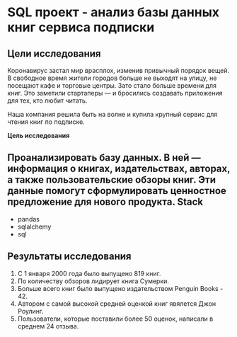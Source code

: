 # SQL проект - анализ базы данных книг сервиса подписки
**Цели исследования**
---

Коронавирус застал мир врасплох, изменив привычный порядок вещей. В свободное время жители городов больше не выходят на улицу, не посещают кафе и торговые центры. Зато стало больше времени для книг. Это заметили стартаперы — и бросились создавать приложения для тех, кто любит читать.

Наша компания решила быть на волне и купила крупный сервис для чтения книг по подписке.

**Цель исследования**

Проанализировать базу данных. В ней — информация о книгах, издательствах, авторах, а также пользовательские обзоры книг. Эти данные помогут сформулировать ценностное предложение для нового продукта.
**Stack**
---
- pandas
- sqlalchemy
- sql

**Результаты исследования**
---
1. С 1 января 2000 года было выпущено 819 книг.
2. По количеству обзоров лидирует книга Сумерки.
3. Больше всего книг было выпущено издательством Penguin Books - 42.
4. Автором с самой высокой средней оценкой книг явялется Джон Роулинг.
5. Пользователи, которые поставили более 50 оценок, написали в среднем 24 отзыва.
